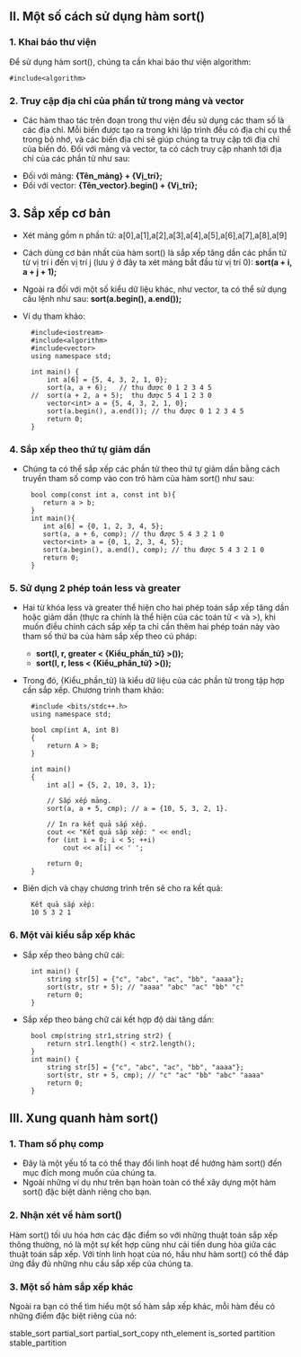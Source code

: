 ## II. Một số cách sử dụng hàm sort()
### 1. Khai báo thư viện
Để sử dụng hàm sort(), chúng ta cần khai báo thư viện algorithm:

`#include<algorithm>`

### 2. Truy cập địa chỉ của phần tử trong mảng và vector
- Các hàm thao tác trên đoạn trong thư viện <algorithm> đều sử dụng các tham số là các địa chỉ. Mỗi biến được tạo ra trong khi lập trình đều có địa chỉ cụ thể trong bộ nhớ, và các biến địa chỉ sẽ giúp chúng ta truy cập tới địa chỉ của biến đó. Đối với mảng và vector, ta có cách truy cập nhanh tới địa chỉ của các phần tử như sau:
+ Đối với mảng: **{Tên_mảng} + {Vị_trí};**
+ Đối với vector: **{Tên_vector}.begin() + {Vị_trí};**
## 3. Sắp xếp cơ bản
- Xét mảng gồm n phần tử: a[0],a[1],a[2],a[3],a[4],a[5],a[6],a[7],a[8],a[9]
- Cách dùng cơ bản nhất của hàm sort() là sắp xếp tăng dần các phần tử từ vị trí i đến vị trí j (lưu ý ở đây ta xét mảng bắt đầu từ vị trí 0): **sort(a + i, a + j + 1);**
- Ngoài ra đối với một số kiểu dữ liệu khác, như vector, ta có thể sử dụng câu lệnh như sau: **sort(a.begin(), a.end());**
- Ví dụ tham khảo:

        #include<iostream>
        #include<algorithm>
        #include<vector>
        using namespace std;
        
        int main() {
        	int a[6] = {5, 4, 3, 2, 1, 0};
        	sort(a, a + 6);   // thu được 0 1 2 3 4 5
        //	sort(a + 2, a + 5);  thu được 5 4 1 2 3 0
            vector<int> a = {5, 4, 3, 2, 1, 0};
            sort(a.begin(), a.end()); // thu được 0 1 2 3 4 5
        	return 0;
        }

### 4. Sắp xếp theo thứ tự giảm dần
- Chúng ta có thể sắp xếp các phần tử theo thứ tự giảm dần bằng cách truyền tham số comp vào con trỏ hàm của hàm sort() như sau:

        bool comp(const int a, const int b){
           return a > b;
        }
        int main(){
           int a[6] = {0, 1, 2, 3, 4, 5};
           sort(a, a + 6, comp); // thu được 5 4 3 2 1 0
           vector<int> a = {0, 1, 2, 3, 4, 5};
           sort(a.begin(), a.end(), comp); // thu được 5 4 3 2 1 0
           return 0;
        }

### 5. Sử dụng 2 phép toán less và greater
- Hai từ khóa less và greater thể hiện cho hai phép toán sắp xếp tăng dần hoặc giảm dần (thực ra chính là thể hiện của các toán tử < và >), khi muốn điều chỉnh cách sắp xếp ta chỉ cần thêm hai phép toán này vào tham số thứ ba của hàm sắp xếp theo cú pháp:
  + **sort(l, r, greater < {Kiểu_phần_tử} >());**
  + **sort(l, r, less < {Kiểu_phần_tử} >());**
- Trong đó, {Kiểu_phần_tử} là kiểu dữ liệu của các phần tử trong tập hợp cần sắp xếp. Chương trình tham khảo:
  
        #include <bits/stdc++.h>
        using namespace std;
        
        bool cmp(int A, int B)
        {
            return A > B;
        }
        
        int main()
        {
            int a[] = {5, 2, 10, 3, 1};
        
            // Sắp xếp mảng.
            sort(a, a + 5, cmp); // a = {10, 5, 3, 2, 1}.

            // In ra kết quả sắp xếp.
            cout << "Kết quả sắp xếp: " << endl;
            for (int i = 0; i < 5; ++i)
                cout << a[i] << ' ';
        
            return 0;
        }

- Biên dịch và chạy chương trình trên sẽ cho ra kết quả:

        Kết quả sắp xếp:
        10 5 3 2 1

### 6. Một vài kiểu sắp xếp khác
- Sắp xếp theo bảng chữ cái:
  
        int main() {
        	string str[5] = {"c", "abc", "ac", "bb", "aaaa"};
        	sort(str, str + 5); // "aaaa" "abc" "ac" "bb" "c"
        	return 0;
        }

- Sắp xếp theo bảng chữ cái kết hợp độ dài tăng dần:
  
        bool cmp(string str1,string str2) {
            return str1.length() < str2.length();
        }
        int main() {
        	string str[5] = {"c", "abc", "ac", "bb", "aaaa"};
        	sort(str, str + 5, cmp); // "c" "ac" "bb" "abc" "aaaa"
        	return 0;
        }

## III. Xung quanh hàm sort()
### 1. Tham số phụ comp
- Đây là một yếu tố ta có thể thay đổi linh hoạt để hướng hàm sort() đến mục đích mong muốn của chúng ta.
- Ngoài những ví dụ như trên bạn hoàn toàn có thể xây dựng một hàm sort() đặc biệt dành riêng cho bạn.

### 2. Nhận xét về hàm sort()
Hàm sort() tối ưu hóa hơn các đặc điểm so với những thuật toán sắp xếp thông thường, nó là một sự kết hợp cũng như cải tiến dung hòa giữa các thuật toán sắp xếp. Với tính linh hoạt của nó, hầu như hàm sort() có thể đáp ứng đầy đủ những nhu cầu sắp xếp của chúng ta.

### 3. Một số hàm sắp xếp khác
Ngoài ra bạn có thể tìm hiểu một số hàm sắp xếp khác, mỗi hàm đều có những điểm đặc biệt riêng của nó:

stable_sort partial_sort partial_sort_copy nth_element is_sorted partition stable_partition
